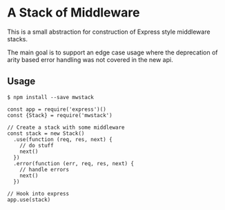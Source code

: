# A Stack of Middleware

This is a small abstraction for construction of Express style middleware stacks.

The main goal is to support an edge case usage where the deprecation of arity based error handling was not covered in the new api.

## Usage

```
$ npm install --save mwstack
```

```
const app = require('express')()
const {Stack} = require('mwstack')

// Create a stack with some middleware
const stack = new Stack()
  .use(function (req, res, next) {
    // do stuff
    next()
  })
  .error(function (err, req, res, next) {
    // handle errors
    next()
  })

// Hook into express
app.use(stack)
```
